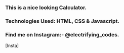### This is a nice looking Calculator.

### Technologies Used: HTML, CSS & Javascript.

### Find me on Instagram:- @electrifying_codes.

[Insta]